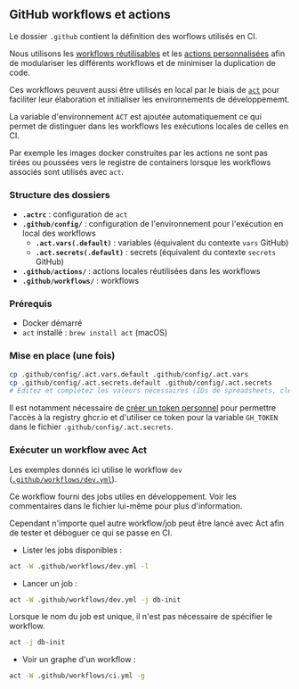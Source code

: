 ## GitHub workflows et actions

Le dossier `.github` contient la définition des worflows utilisés en CI.

Nous utilisons les [workflows réutilisables](https://docs.github.com/en/actions/concepts/workflows-and-actions/reusable-workflows#about-reusable-workflows) et les [actions personnalisées](https://docs.github.com/en/actions/concepts/workflows-and-actions/custom-actions) afin de modulariser les différents workflows et de minimiser la duplication de code.

Ces workflows peuvent aussi être utilisés en local par le biais de [`act`](https://nektosact.com/) pour faciliter leur élaboration et initialiser les environnements de développememt.

La variable d'environnement `ACT` est ajoutée automatiquement ce qui permet de distinguer dans les workflows les exécutions locales de celles en CI.

Par exemple les images docker construites par les actions ne sont pas tirées ou poussées vers le registre de containers lorsque les workflows associés sont utilisés avec `act`.

### Structure des dossiers

- **`.actrc`** : configuration de `act`
- **`.github/config/`** : configuration de l'environnement pour l'exécution en local des workflows
  - **`.act.vars(.default)`** : variables (équivalent du contexte `vars` GitHub)
  - **`.act.secrets(.default)`** : secrets (équivalent du contexte `secrets` GitHub)
- **`.github/actions/`** : actions locales réutilisées dans les workflows
- **`.github/workflows/`** : workflows

### Prérequis

- Docker démarré
- `act` installé : `brew install act` (macOS)

### Mise en place (une fois)

```sh
cp .github/config/.act.vars.default .github/config/.act.vars
cp .github/config/.act.secrets.default .github/config/.act.secrets
# Éditez et complétez les valeurs nécessaires (IDs de spreadsheets, clés API…)
```

Il est notamment nécessaire de [créer un token personnel](https://docs.github.com/en/authentication/keeping-your-account-and-data-secure/managing-your-personal-access-tokens#creating-a-personal-access-token-classic) pour permettre l'accès à la registry ghcr.io et d'utiliser ce token pour la variable `GH_TOKEN` dans le fichier `.github/config/.act.secrets`.

### Exécuter un workflow avec Act

Les exemples donnés ici utilise le workflow `dev` ([`.github/workflows/dev.yml`](./workflows/dev.yml)).

Ce workflow fourni des jobs utiles en développement. Voir les commentaires dans le fichier lui-même pour plus d'information.

Cependant n'importe quel autre workflow/job peut être lancé avec Act afin de tester et déboguer ce qui se passe en CI.

- Lister les jobs disponibles :

```sh
act -W .github/workflows/dev.yml -l
```

- Lancer un job :

```sh
act -W .github/workflows/dev.yml -j db-init
```

Lorsque le nom du job est unique, il n'est pas nécessaire de spécifier le workflow.

```sh
act -j db-init
```

- Voir un graphe d'un workflow :

```sh
act -W .github/workflows/ci.yml -g
```
